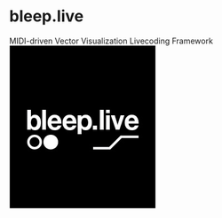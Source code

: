 # bleep.live
MIDI-driven Vector Visualization Livecoding Framework
![alt text](https://raw.githubusercontent.com/alek/bleep/master/bleep.jpg)
